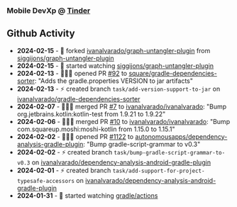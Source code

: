 ### Mobile DevXp @ [Tinder](https://medium.com/tinder)

## Github Activity
- **2024-02-15** - 🔱 forked [ivanalvarado/graph-untangler-plugin](https://github.com/ivanalvarado/graph-untangler-plugin) from [siggijons/graph-untangler-plugin](https://github.com/siggijons/graph-untangler-plugin)
- **2024-02-15** - 👀 started watching [siggijons/graph-untangler-plugin](https://github.com/siggijons/graph-untangler-plugin)
- **2024-02-13** - 🧑🏻‍💻 opened PR [#92](https://github.com/square/gradle-dependencies-sorter/pull/92) to [square/gradle-dependencies-sorter](https://github.com/square/gradle-dependencies-sorter): "Adds the gradle.properties VERSION to jar artifacts"
- **2024-02-13** - ⚡️ created branch `task/add-version-support-to-jar` on [ivanalvarado/gradle-dependencies-sorter](https://github.com/ivanalvarado/gradle-dependencies-sorter)
- **2024-02-07** - 🧑🏻‍💻 merged PR [#7](https://github.com/ivanalvarado/ivanalvarado/pull/7) to [ivanalvarado/ivanalvarado](https://github.com/ivanalvarado/ivanalvarado): "Bump org.jetbrains.kotlin:kotlin-test from 1.9.21 to 1.9.22"
- **2024-02-06** - 🧑🏻‍💻 merged PR [#10](https://github.com/ivanalvarado/ivanalvarado/pull/10) to [ivanalvarado/ivanalvarado](https://github.com/ivanalvarado/ivanalvarado): "Bump com.squareup.moshi:moshi-kotlin from 1.15.0 to 1.15.1"
- **2024-02-02** - 🧑🏻‍💻 opened PR [#1122](https://github.com/autonomousapps/dependency-analysis-gradle-plugin/pull/1122) to [autonomousapps/dependency-analysis-gradle-plugin](https://github.com/autonomousapps/dependency-analysis-gradle-plugin): "Bump gradle-script-grammar to v0.3"
- **2024-02-02** - ⚡️ created branch `task/bump-gradle-script-grammar-to-v0.3` on [ivanalvarado/dependency-analysis-android-gradle-plugin](https://github.com/ivanalvarado/dependency-analysis-android-gradle-plugin)
- **2024-02-01** - ⚡️ created branch `task/add-support-for-project-typesafe-accessors` on [ivanalvarado/dependency-analysis-android-gradle-plugin](https://github.com/ivanalvarado/dependency-analysis-android-gradle-plugin)
- **2024-01-31** - 👀 started watching [gradle/actions](https://github.com/gradle/actions)